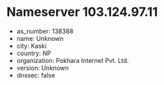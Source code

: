 # Nameserver 103.124.97.11

* as_number: 138388
* name: Unknown
* city: Kaski
* country: NP
* organization: Pokhara Internet Pvt. Ltd.
* version: Unknown
* dnssec: false
